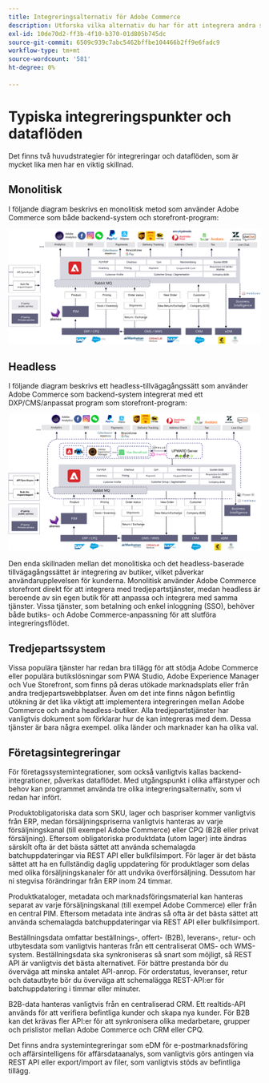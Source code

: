 ```yaml
---
title: Integreringsalternativ för Adobe Commerce
description: Utforska vilka alternativ du har för att integrera andra system med implementeringen av Adobe Commerce.
exl-id: 10de70d2-ff3b-4f10-b370-01d805b745dc
source-git-commit: 6509c939c7abc5462bffbe104466b2ff9e6fadc9
workflow-type: tm+mt
source-wordcount: '581'
ht-degree: 0%

---
```


# Typiska integreringspunkter och dataflöden

Det finns två huvudstrategier för integreringar och dataflöden, som är mycket lika men har en viktig skillnad.

## Monolitisk

I följande diagram beskrivs en monolitisk metod som använder Adobe Commerce som både backend-system och storefront-program:

![Adobe Commerce monolitdiagram](../../assets/playbooks/integration-monolith.svg)

## Headless

I följande diagram beskrivs ett headless-tillvägagångssätt som använder Adobe Commerce som backend-system integrerat med ett DXP/CMS/anpassat program som storefront-program:

![Adobe Commerce headless-diagram](../../assets/playbooks/integration-headless.svg)

Den enda skillnaden mellan det monolitiska och det headless-baserade tillvägagångssättet är integrering av butiker, vilket påverkar användarupplevelsen för kunderna. Monolitisk använder Adobe Commerce storefront direkt för att integrera med tredjepartstjänster, medan headless är beroende av sin egen butik för att anpassa och integrera med samma tjänster. Vissa tjänster, som betalning och enkel inloggning (SSO), behöver både butiks- och Adobe Commerce-anpassning för att slutföra integreringsflödet.

## Tredjepartssystem

Vissa populära tjänster har redan bra tillägg för att stödja Adobe Commerce eller populära butikslösningar som PWA Studio, Adobe Experience Manager och Vue Storefront, som finns på deras utökade marknadsplats eller från andra tredjepartswebbplatser. Även om det inte finns någon befintlig utökning är det lika viktigt att implementera integreringen mellan Adobe Commerce och andra headless-butiker. Alla tredjepartstjänster har vanligtvis dokument som förklarar hur de kan integreras med dem. Dessa tjänster är bara några exempel. olika länder och marknader kan ha olika val.

## Företagsintegreringar

För företagssystemintegrationer, som också vanligtvis kallas backend-integrationer, påverkas dataflödet. Med utgångspunkt i olika affärstyper och behov kan programmet använda tre olika integreringsalternativ, som vi redan har infört.

Produktobligatoriska data som SKU, lager och baspriser kommer vanligtvis från ERP, medan försäljningspriserna vanligtvis hanteras av varje försäljningskanal (till exempel Adobe Commerce) eller CPQ (B2B eller privat försäljning). Eftersom obligatoriska produktdata (utom lager) inte ändras särskilt ofta är det bästa sättet att använda schemalagda batchuppdateringar via REST API eller bulkfilsimport. För lager är det bästa sättet att ha en fullständig daglig uppdatering för produktlager som delas med olika försäljningskanaler för att undvika överförsäljning. Dessutom har ni stegvisa förändringar från ERP inom 24 timmar.

Produktkataloger, metadata och marknadsföringsmaterial kan hanteras separat av varje försäljningskanal (till exempel Adobe Commerce) eller från en central PIM. Eftersom metadata inte ändras så ofta är det bästa sättet att använda schemalagda batchuppdateringar via REST API eller bulkfilsimport.

Beställningsdata omfattar beställnings-, offert- (B2B), leverans-, retur- och utbytesdata som vanligtvis hanteras från ett centraliserat OMS- och WMS-system. Beställningsdata ska synkroniseras så snart som möjligt, så REST API är vanligtvis det bästa alternativet. För bättre prestanda bör du överväga att minska antalet API-anrop. För orderstatus, leveranser, retur och datautbyte bör du överväga att schemalägga REST-API:er för batchuppdatering i timmar eller minuter.

B2B-data hanteras vanligtvis från en centraliserad CRM. Ett realtids-API används för att verifiera befintliga kunder och skapa nya kunder. För B2B kan det krävas fler API:er för att synkronisera olika medarbetare, grupper och prislistor mellan Adobe Commerce och CRM eller CPQ.

Det finns andra systemintegreringar som eDM för e-postmarknadsföring och affärsintelligens för affärsdataanalys, som vanligtvis görs antingen via REST API eller export/import av filer, som vanligtvis stöds av befintliga tillägg.
